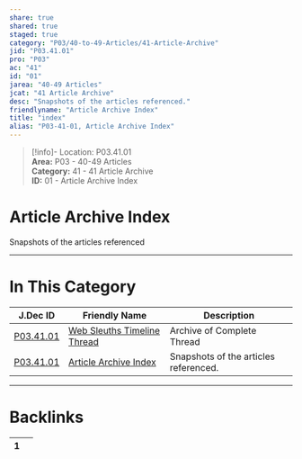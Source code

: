 ```yaml
---  
share: true  
shared: true  
staged: true  
category: "P03/40-to-49-Articles/41-Article-Archive"  
jid: "P03.41.01"  
pro: "P03"  
ac: "41"  
id: "01"  
jarea: "40-49 Articles"  
jcat: "41 Article Archive"  
desc: "Snapshots of the articles referenced."  
friendlyname: "Article Archive Index"  
title: "index"  
alias: "P03-41-01, Article Archive Index"  
---  
```

>[!info]- Location: P03.41.01  
>**Area:** P03 - 40-49 Articles  
>**Category:** 41 - 41 Article Archive  
>**ID:** 01 - Article Archive Index  
  
# Article Archive Index  
  
Snapshots of the articles referenced  
   
  
  
---  
# In This Category  
  
| J.Dec ID                                                                                                        | Friendly Name                                                                                                                     | Description                           |  
| --------------------------------------------------------------------------------------------------------------- | --------------------------------------------------------------------------------------------------------------------------------- | ------------------------------------- |  
| [P03.41.01](./01-Web-Sleuths-Timeline-Thread.md#) | [Web Sleuths Timeline Thread](./01-Web-Sleuths-Timeline-Thread.md#) | Archive of Complete Thread            |  
| [P03.41.01](index.md#)                          | [Article Archive Index](index.md#)                                | Snapshots of the articles referenced. |  
  
  
---  
# Backlinks  
<div><table class="dataview table-view-table"><thead class="table-view-thead"><tr class="table-view-tr-header"><th class="table-view-th"><span></span><span class="dataview small-text">1</span></th><th class="table-view-th"><span></span></th></tr></thead><tbody class="table-view-tbody"></tbody></table></div>